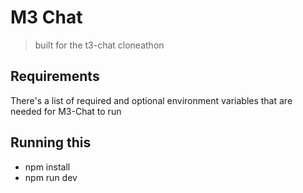 # M3 Chat

> built for the t3-chat cloneathon


## Requirements

There's a list of required and optional environment variables that are needed for M3-Chat to run


## Running this

- npm install
- npm run dev
